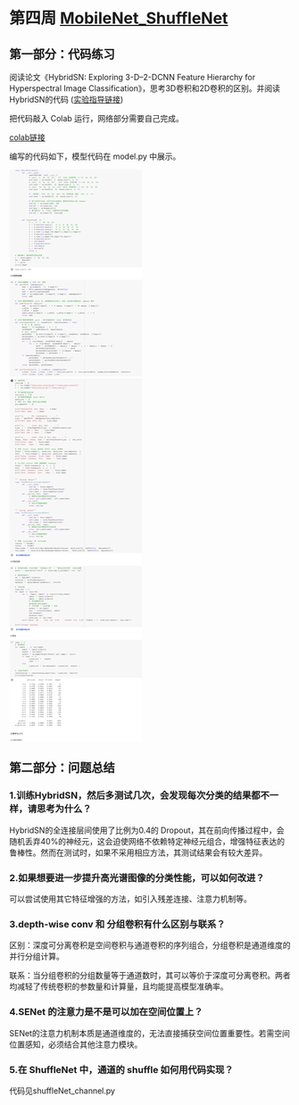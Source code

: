 # 第四周 [MobileNet_ShuffleNet](https://gitee.com/gaopursuit/ouc-dl/blob/master/week04.md)

## 第一部分：代码练习

阅读论⽂《HybridSN: Exploring 3-D–2-DCNN Feature Hierarchy for Hyperspectral Image Classification》，思考3D卷积和2D卷积的区别。并阅读HybridSN的代码 ([实验指导链接](https://gitee.com/gaopursuit/ouc-dl/blob/master/lab/week04_HybridSN_GRSL2021.ipynb)) 

把代码敲⼊ Colab 运⾏，⽹络部分需要⾃⼰完成。

[colab链接](https://colab.research.google.com/drive/1rv-ZyDrPRsPTjQQzRT0pNn56KhwpT0Ma?usp=sharing)

编写的代码如下，模型代码在 model.py 中展示。

![示意图](./pictures/1.png)



## 第⼆部分：问题总结

### 1.训练HybridSN，然后多测试⼏次，会发现每次分类的结果都不⼀样，请思考为什么？ 

HybridSN的全连接层间使用了比例为0.4的 Dropout，其在前向传播过程中，会随机丢弃40%的神经元，这会迫使网络不依赖特定神经元组合，增强特征表达的鲁棒性。然而在测试时，如果不采用相应方法，其测试结果会有较大差异。


### 2.如果想要进⼀步提升⾼光谱图像的分类性能，可以如何改进？ 

可以尝试使用其它特征增强的方法，如引入残差连接、注意力机制等。


### 3.depth-wise conv 和 分组卷积有什么区别与联系？ 

区别：深度可分离卷积是空间卷积与通道卷积的序列组合，分组卷积是通道维度的并行分组计算。

联系：当分组卷积的分组数量等于通道数时，其可以等价于深度可分离卷积。两者均减轻了传统卷积的参数量和计算量，且均能提高模型准确率。

### 4.SENet 的注意⼒是不是可以加在空间位置上？ 

SENet的注意力机制‌本质是通道维度的‌，无法直接捕获空间位置重要性。若需空间位置感知，必须结合其他注意力模块。

### 5.在 ShuffleNet 中，通道的 shuffle 如何⽤代码实现？

代码见shuffleNet_channel.py